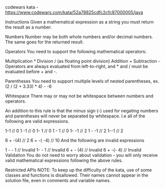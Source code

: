 codewars kata - https://www.codewars.com/kata/52a78825cdfc2cfc87000005/java

Instructions
Given a mathematical expression as a string you must return the result as a number.

Numbers
Number may be both whole numbers and/or decimal numbers. The same goes for the returned result.

Operators
You need to support the following mathematical operators:

Multiplication *
Division / (as floating point division)
Addition +
Subtraction -
Operators are always evaluated from left-to-right, and * and / must be evaluated before + and -.

Parentheses
You need to support multiple levels of nested parentheses, ex. (2 / (2 + 3.33) * 4) - -6

Whitespace
There may or may not be whitespace between numbers and operators.

An addition to this rule is that the minus sign (-) used for negating numbers and parentheses will never be separated by whitespace. I.e all of the following are valid expressions.

1-1    // 0
1 -1   // 0
1- 1   // 0
1 - 1  // 0
1- -1  // 2
1 - -1 // 2
1--1   // 2

6 + -(4)   // 2
6 + -( -4) // 10
And the following are invalid expressions

1 - - 1    // Invalid
1- - 1     // Invalid
6 + - (4)  // Invalid
6 + -(- 4) // Invalid
Validation
You do not need to worry about validation - you will only receive valid mathematical expressions following the above rules.

Restricted APIs
NOTE: To keep up the difficulty of the kata, use of some classes and functions is disallowed. Their names cannot appear in the solution file, even in comments and variable names.

